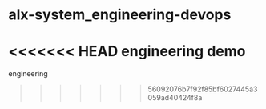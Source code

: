 
# alx-system_engineering-devops
<<<<<<< HEAD
engineering demo
=======
engineering 

>>>>>>> 56092076b7f92f85bf6027445a3059ad40424f8a
